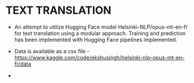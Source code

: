 # TEXT TRANSLATION

- An attempt to utilize Hugging Face model Helsinki-NLP/opus-mt-en-fr for text translation using a modular
approach. Training and prediction has been implemented with Hugging Face pipelines implemented.

- Data is available as a csv file  - https://www.kaggle.com/code/ekshusingh/helsinki-nlp-opus-mt-en-fr/data
-
